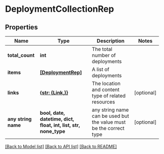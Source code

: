 # DeploymentCollectionRep


## Properties
Name | Type | Description | Notes
------------ | ------------- | ------------- | -------------
**total_count** | **int** | The total number of deployments | 
**items** | [**[DeploymentRep]**](DeploymentRep.md) | A list of deployments | 
**links** | [**{str: (Link,)}**](Link.md) | The location and content type of related resources | [optional] 
**any string name** | **bool, date, datetime, dict, float, int, list, str, none_type** | any string name can be used but the value must be the correct type | [optional]

[[Back to Model list]](../README.md#documentation-for-models) [[Back to API list]](../README.md#documentation-for-api-endpoints) [[Back to README]](../README.md)


